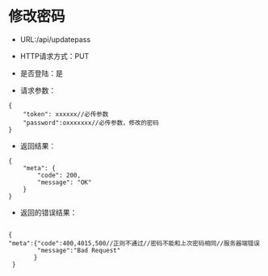 # 修改密码

- URL:/api/updatepass

- HTTP请求方式：PUT

- 是否登陆：是

- 请求参数：
 
```
{
    "token": xxxxxx//必传参数
    "password":oxxxxxxx//必传参数，修改的密码
}
```

- 返回结果：

```
{
    "meta": {
        "code": 200,
        "message": "OK"
    }
}

```
- 返回的错误结果：

````

{
"meta":{"code":400,4015,500//正则不通过//密码不能和上次密码相同//服务器端错误
        "message":"Bad Request"
       }
 }

````